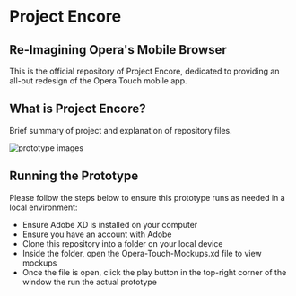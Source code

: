 # Project Encore
## Re-Imagining Opera's Mobile Browser

This is the official repository of Project Encore, dedicated to providing an all-out redesign of the Opera Touch mobile app.



## What is Project Encore?

Brief summary of project and explanation of repository files.

![prototype images]()



## Running the Prototype
Please follow the steps below to ensure this prototype runs as needed in a local environment:
 * Ensure Adobe XD is installed on your computer
 * Ensure you have an account with Adobe
 * Clone this repository into a folder on your local device
 * Inside the folder, open the Opera-Touch-Mockups.xd file to view mockups
 * Once the file is open, click the play button in the top-right corner of the window the run the actual prototype
